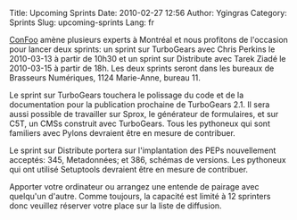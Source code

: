 Title: Upcoming Sprints
Date: 2010-02-27 12:56
Author: Ygingras
Category: Sprints
Slug: upcoming-sprints
Lang: fr

[ConFoo][] amène plusieurs experts à Montréal et nous profitons de
l'occasion pour lancer deux sprints: un sprint sur TurboGears avec Chris
Perkins le 2010-03-13 à partir de 10h30 et un sprint sur Distribute avec
Tarek Ziadé le 2010-03-15 à partir de 18h. Les deux sprints seront dans
les bureaux de Brasseurs Numériques, 1124 Marie-Anne, bureau 11.

Le sprint sur TurboGears touchera le polissage du code et de la
documentation pour la publication prochaine de TurboGears 2.1. Il sera
aussi possible de travailler sur Sprox, le générateur de formulaires, et
sur C5T, un CMSs construit avec TurboGears. Tous les pythoneux qui sont
familiers avec Pylons devraient être en mesure de contribuer.

Le sprint sur Distribute portera sur l'implantation des PEPs
nouvellement acceptés: 345, Metadonnées; et 386, schémas de versions.
Les pythoneux qui ont utilisé Setuptools devraient être en mesure de
contribuer.

Apporter votre ordinateur ou arrangez une entende de pairage avec
quelqu'un d'autre. Comme toujours, la capacité est limité à 12 sprinters
donc veuillez réserver votre place sur la liste de diffusion.

<!--:-->

</p>

  [ConFoo]: http://confoo.ca/fr
